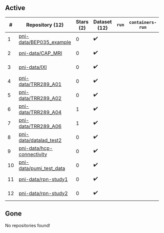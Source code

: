 ## Active
| # | Repository (12) | Stars (2) | Dataset (12) | `run` | `containers-run` | Last Modified |
| --- | --- | --- | --- | --- | --- | --- |
| 1 | [pni-data/BEP035_example](https://github.com/pni-data/BEP035_example) | 0 | :heavy_check_mark: |  |  | 2022-08-29 18:21:40+00:00 |
| 2 | [pni-data/CAP_MRI](https://github.com/pni-data/CAP_MRI) | 0 | :heavy_check_mark: |  |  | 2023-04-07 20:03:12+00:00 |
| 3 | [pni-data/IXI](https://github.com/pni-data/IXI) | 0 | :heavy_check_mark: |  |  | 2022-08-26 14:01:51+00:00 |
| 4 | [pni-data/TRR289_A01](https://github.com/pni-data/TRR289_A01) | 0 | :heavy_check_mark: |  |  | 2023-12-06 09:50:50+00:00 |
| 5 | [pni-data/TRR289_A02](https://github.com/pni-data/TRR289_A02) | 0 | :heavy_check_mark: |  |  | 2023-11-17 16:18:12+00:00 |
| 6 | [pni-data/TRR289_A04](https://github.com/pni-data/TRR289_A04) | 1 | :heavy_check_mark: |  |  | 2023-11-17 16:46:05+00:00 |
| 7 | [pni-data/TRR289_A06](https://github.com/pni-data/TRR289_A06) | 1 | :heavy_check_mark: |  |  | 2023-12-08 08:45:17+00:00 |
| 8 | [pni-data/datalad_test2](https://github.com/pni-data/datalad_test2) | 0 | :heavy_check_mark: |  |  | 2023-11-10 15:35:46+00:00 |
| 9 | [pni-data/hcp-connectivity](https://github.com/pni-data/hcp-connectivity) | 0 | :heavy_check_mark: |  |  | 2022-04-12 09:55:25+00:00 |
| 10 | [pni-data/pumi_test_data](https://github.com/pni-data/pumi_test_data) | 0 | :heavy_check_mark: |  |  | 2022-05-25 14:36:44+00:00 |
| 11 | [pni-data/rpn-study1](https://github.com/pni-data/rpn-study1) | 0 | :heavy_check_mark: |  |  | 2022-08-29 09:01:18+00:00 |
| 12 | [pni-data/rpn-study2](https://github.com/pni-data/rpn-study2) | 0 | :heavy_check_mark: |  |  | 2022-08-29 08:57:53+00:00 |

## Gone
No repositories found!
